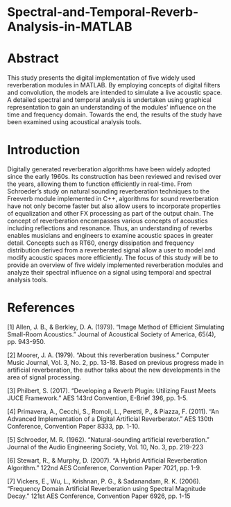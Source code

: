 # Spectral-and-Temporal-Reverb-Analysis-in-MATLAB

# Abstract

This study presents the digital implementation of five widely used reverberation modules in MATLAB. By employing concepts of digital filters and convolution, the models are intended to simulate a live acoustic space. A detailed spectral and temporal analysis is undertaken using graphical representation to gain an understanding of the modules’ influence on the time and frequency domain. Towards the end, the results of the study have been examined using acoustical analysis tools.

# Introduction

Digitally generated reverberation algorithms have been widely adopted since the early 1960s. Its construction has been reviewed and revised over the years, allowing them to function efficiently in real-time. From Schroeder’s study on natural sounding reverberation techniques to the Freeverb module implemented in C++, algorithms for sound reverberation have not only become faster but also allow users to incorporate properties of equalization and other FX processing as part of the output chain. The concept of reverberation encompasses various concepts of acoustics including reflections and resonance. Thus, an understanding of reverbs enables musicians and engineers to examine acoustic spaces in greater detail. Concepts such as RT60, energy dissipation and frequency distribution derived from a reverberated signal allow a user to model and modify acoustic spaces more efficiently. The focus of this study will be to provide an overview of five widely implemented reverberation modules and analyze their spectral influence on a signal using temporal and spectral analysis tools.

# References

[1] Allen, J. B., & Berkley, D. A. (1979). “Image Method of Efficient Simulating Small-Room Acoustics.” Journal of Acoustical Society of America, 65(4), pp. 943-950.

[2] Moorer, J. A. (1979). “About this reverberation business.” Computer Music Journal, Vol. 3, No. 2, pp. 13-18.
Based on previous progress made in artificial reverberation, the author talks about the new developments in the area of signal processing. 

[3] Philbert, S. (2017). “Developing a Reverb Plugin: Utilizing Faust Meets JUCE Framework.” AES 143rd Convention, E-Brief 396, pp. 1-5.

[4] Primavera, A., Cecchi, S., Romoli, L., Peretti, P., & Piazza, F. (2011). “An Advanced Implementation of a Digital Artificial Reverberator.” AES 130th Conference, Convention Paper 8333, pp. 1-10.

[5] Schroeder, M. R. (1962). “Natural-sounding artificial reverberation.” Journal of the Audio Engineering Society, Vol. 10, No. 3, pp. 219-223

[6] Stewart, R., & Murphy, D. (2007). “A Hybrid Artificial Reverberation Algorithm.” 122nd AES Conference, Convention Paper 7021, pp. 1-9.

[7] Vickers, E., Wu, L., Krishnan, P. G., & Sadanandam, R. K. (2006). “Frequency Domain Artificial Reverberation using Spectral Magnitude Decay.” 121st AES Conference, Convention Paper 6926, pp. 1-15
